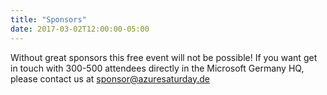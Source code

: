 ```yaml
---
title: "Sponsors"
date: 2017-03-02T12:00:00-05:00
---
```


Without great sponsors this free event will not be possible! 
If you want get in touch with 300-500 attendees directly in the Microsoft Germany HQ, please contact us at [sponsor@azuresaturday.de](mailto:sponsor@azuresaturday.de)